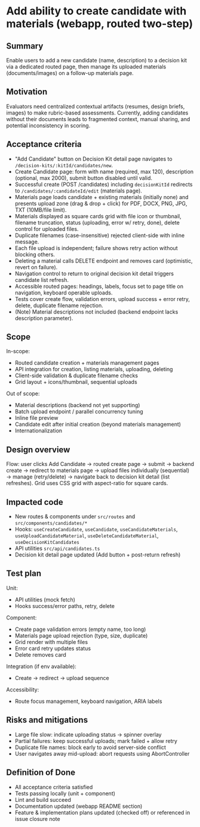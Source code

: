 # Add ability to create candidate with materials (webapp, routed two-step)

## Summary

Enable users to add a new candidate (name, description) to a decision kit via a dedicated routed page, then manage its uploaded materials (documents/images) on a follow-up materials page.

## Motivation

Evaluators need centralized contextual artifacts (resumes, design briefs, images) to make rubric-based assessments. Currently, adding candidates without their documents leads to fragmented context, manual sharing, and potential inconsistency in scoring.

## Acceptance criteria

- "Add Candidate" button on Decision Kit detail page navigates to `/decision-kits/:kitId/candidates/new`.
- Create Candidate page: form with name (required, max 120), description (optional, max 2000), submit button disabled until valid.
- Successful create (POST /candidates) including `decisionKitId` redirects to `/candidates/:candidateId/edit` (materials page).
- Materials page loads candidate + existing materials (initially none) and presents upload zone (drag & drop + click) for PDF, DOCX, PNG, JPG, TXT (10MB/file limit).
- Materials displayed as square cards grid with file icon or thumbnail, filename truncation, status (uploading, error w/ retry, done), delete control for uploaded files.
- Duplicate filenames (case-insensitive) rejected client-side with inline message.
- Each file upload is independent; failure shows retry action without blocking others.
- Deleting a material calls DELETE endpoint and removes card (optimistic, revert on failure).
- Navigation control to return to original decision kit detail triggers candidate list refresh.
- Accessible routed pages: headings, labels, focus set to page title on navigation, keyboard operable uploads.
- Tests cover create flow, validation errors, upload success + error retry, delete, duplicate filename rejection.
- (Note) Material descriptions not included (backend endpoint lacks description parameter).

## Scope

In-scope:

- Routed candidate creation + materials management pages
- API integration for creation, listing materials, uploading, deleting
- Client-side validation & duplicate filename checks
- Grid layout + icons/thumbnail, sequential uploads

Out of scope:

- Material descriptions (backend not yet supporting)
- Batch upload endpoint / parallel concurrency tuning
- Inline file preview
- Candidate edit after initial creation (beyond materials management)
- Internationalization

## Design overview

Flow: user clicks Add Candidate → routed create page → submit -> backend create → redirect to materials page → upload files individually (sequential) → manage (retry/delete) → navigate back to decision kit detail (list refreshes). Grid uses CSS grid with aspect-ratio for square cards.

## Impacted code

- New routes & components under `src/routes` and `src/components/candidates/*`
- Hooks: `useCreateCandidate`, `useCandidate`, `useCandidateMaterials`, `useUploadCandidateMaterial`, `useDeleteCandidateMaterial`, `useDecisionKitCandidates`
- API utilities `src/api/candidates.ts`
- Decision kit detail page updated (Add button + post-return refresh)

## Test plan

Unit:

- API utilities (mock fetch)
- Hooks success/error paths, retry, delete

Component:

- Create page validation errors (empty name, too long)
- Materials page upload rejection (type, size, duplicate)
- Grid render with multiple files
- Error card retry updates status
- Delete removes card

Integration (if env available):

- Create → redirect → upload sequence

Accessibility:

- Route focus management, keyboard navigation, ARIA labels

## Risks and mitigations

- Large file slow: indicate uploading status → spinner overlay
- Partial failures: keep successful uploads; mark failed + allow retry
- Duplicate file names: block early to avoid server-side conflict
- User navigates away mid-upload: abort requests using AbortController

## Definition of Done

- All acceptance criteria satisfied
- Tests passing locally (unit + component)
- Lint and build succeed
- Documentation updated (webapp README section)
- Feature & implementation plans updated (checked off) or referenced in issue closure note
